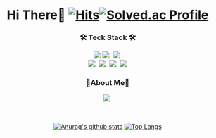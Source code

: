 <div align="center">

# Hi There👋 [![Hits](https://hits.seeyoufarm.com/api/count/incr/badge.svg?url=https%3A%2F%2Fgithub.com%2FEthan-kim9&count_bg=%233DA4C8&title_bg=%23434C5E&icon=spring.svg&icon_color=%232CBA69&title=hits&edge_flat=false)](https://hits.seeyoufarm.com)[![Solved.ac Profile](http://mazassumnida.wtf/api/mini/generate_badge?boj=hey00507)](https://solved.ac/hey00507/)

<h3 align="center">🛠 Teck Stack 🛠</h3>
<p align="center">
    <img src="https://img.shields.io/badge/Markdown-000000?style=flat&logo=Markdown&logoColor=white"/></a>
    <img src="https://img.shields.io/badge/Java-007396?style=flat&logo=Java&logoColor=white"/></a>&nbsp
    <img src="https://img.shields.io/badge/MySQL-4479A1?style=flat&logo=MySQL&logoColor=white"/></a>&nbsp
<br/>
  <img src="https://img.shields.io/badge/Discord-5865F2?style=flat&logo=Discord&logoColor=white"/></a>&nbsp
  <img src="https://img.shields.io/badge/Slack-4A154B?style=flat&logo=Slack&logoColor=white"/></a>&nbsp
  <img src="https://img.shields.io/badge/GitHub-gray?style=flat&logo=GitHub&logoColor=black"/></a>&nbsp
  <img src="https://img.shields.io/badge/Git-blue?style=flat&logo=Git&logoColor=F05032"/></a>
</p>
<h3 align="center">🤔About Me🤔</h3>
<p align="center">
  <a href="https://velog.io/@ethan_kim9"><img src="https://img.shields.io/badge/Velog-11B48A?style=flat&logo=Vimeo&logoColor=white&link=https://velog.io/@ethan_kim9"/></a>&nbsp
</p>
<br>

[![Anurag's github stats](https://github-readme-stats.vercel.app/api?username=Ethan-kim9&show_icons=true&theme=dark)](https://github.com/Ethan-kim9)
[![Top Langs](https://github-readme-stats.vercel.app/api/top-langs/?username=Ethan-kim9&theme=dark&layout=compact)](https://github.com/anuraghazra/github-readme-stats)

</div>
